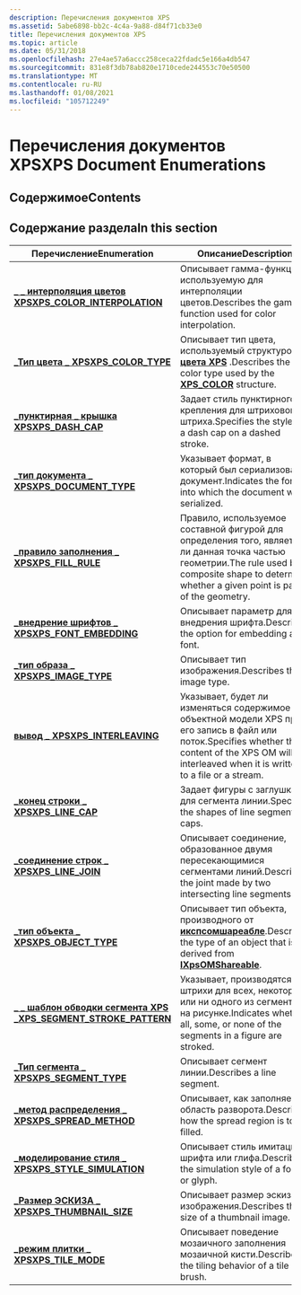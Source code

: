 ```yaml
---
description: Перечисления документов XPS
ms.assetid: 5abe6898-bb2c-4c4a-9a88-d84f71cb33e0
title: Перечисления документов XPS
ms.topic: article
ms.date: 05/31/2018
ms.openlocfilehash: 27e4ae57a6accc258ceca22fdadc5e166a4db547
ms.sourcegitcommit: 831e8f3db78ab820e1710cede244553c70e50500
ms.translationtype: MT
ms.contentlocale: ru-RU
ms.lasthandoff: 01/08/2021
ms.locfileid: "105712249"
---
```

# <a name="xps-document-enumerations"></a><span data-ttu-id="11734-103">Перечисления документов XPS</span><span class="sxs-lookup"><span data-stu-id="11734-103">XPS Document Enumerations</span></span>

## <a name="contents"></a><span data-ttu-id="11734-104">Содержимое</span><span class="sxs-lookup"><span data-stu-id="11734-104">Contents</span></span>

## <a name="in-this-section"></a><span data-ttu-id="11734-105">Содержание раздела</span><span class="sxs-lookup"><span data-stu-id="11734-105">In this section</span></span>



| <span data-ttu-id="11734-106">Перечисление</span><span class="sxs-lookup"><span data-stu-id="11734-106">Enumeration</span></span>                                                                    | <span data-ttu-id="11734-107">Описание</span><span class="sxs-lookup"><span data-stu-id="11734-107">Description</span></span>                                                                                                          |
|--------------------------------------------------------------------------------|----------------------------------------------------------------------------------------------------------------------|
| [<span data-ttu-id="11734-108">**\_ \_ интерполяция цветов XPS**</span><span class="sxs-lookup"><span data-stu-id="11734-108">**XPS\_COLOR\_INTERPOLATION**</span></span>](/windows/win32/api/xpsobjectmodel/ne-xpsobjectmodel-xps_color_interpolation)<br/>        | <span data-ttu-id="11734-109">Описывает гамма-функцию, используемую для интерполяции цветов.</span><span class="sxs-lookup"><span data-stu-id="11734-109">Describes the gamma function used for color interpolation.</span></span><br/>                                                |
| [<span data-ttu-id="11734-110">**\_Тип цвета \_ XPS**</span><span class="sxs-lookup"><span data-stu-id="11734-110">**XPS\_COLOR\_TYPE**</span></span>](/windows/win32/api/xpsobjectmodel/ne-xpsobjectmodel-xps_color_type)<br/>                          | <span data-ttu-id="11734-111">Описывает тип цвета, используемый структурой [**\_ цвета XPS**](xps-color.md) .</span><span class="sxs-lookup"><span data-stu-id="11734-111">Describes the color type used by the [**XPS\_COLOR**](xps-color.md) structure.</span></span><br/>                           |
| [<span data-ttu-id="11734-112">**\_пунктирная \_ крышка XPS**</span><span class="sxs-lookup"><span data-stu-id="11734-112">**XPS\_DASH\_CAP**</span></span>](/windows/win32/api/xpsobjectmodel/ne-xpsobjectmodel-xps_dash_cap)<br/>                              | <span data-ttu-id="11734-113">Задает стиль пунктирного крепления для штриховой штриха.</span><span class="sxs-lookup"><span data-stu-id="11734-113">Specifies the style of a dash cap on a dashed stroke.</span></span><br/>                                                     |
| [<span data-ttu-id="11734-114">**\_тип документа \_ XPS**</span><span class="sxs-lookup"><span data-stu-id="11734-114">**XPS\_DOCUMENT\_TYPE**</span></span>](/windows/win32/api/xpsobjectmodel_1/ne-xpsobjectmodel_1-xps_document_type)<br/>                    | <span data-ttu-id="11734-115">Указывает формат, в который был сериализован документ.</span><span class="sxs-lookup"><span data-stu-id="11734-115">Indicates the format into which the document was serialized.</span></span><br/>                                              |
| [<span data-ttu-id="11734-116">**\_правило заполнения \_ XPS**</span><span class="sxs-lookup"><span data-stu-id="11734-116">**XPS\_FILL\_RULE**</span></span>](/windows/win32/api/xpsobjectmodel/ne-xpsobjectmodel-xps_fill_rule)<br/>                            | <span data-ttu-id="11734-117">Правило, используемое составной фигурой для определения того, является ли данная точка частью геометрии.</span><span class="sxs-lookup"><span data-stu-id="11734-117">The rule used by a composite shape to determine whether a given point is part of the geometry.</span></span><br/>            |
| [<span data-ttu-id="11734-118">**\_внедрение шрифтов \_ XPS**</span><span class="sxs-lookup"><span data-stu-id="11734-118">**XPS\_FONT\_EMBEDDING**</span></span>](/windows/win32/api/xpsobjectmodel/ne-xpsobjectmodel-xps_font_embedding)<br/>                  | <span data-ttu-id="11734-119">Описывает параметр для внедрения шрифта.</span><span class="sxs-lookup"><span data-stu-id="11734-119">Describes the option for embedding a font.</span></span><br/>                                                                |
| [<span data-ttu-id="11734-120">**\_тип образа \_ XPS**</span><span class="sxs-lookup"><span data-stu-id="11734-120">**XPS\_IMAGE\_TYPE**</span></span>](/windows/win32/api/xpsobjectmodel/ne-xpsobjectmodel-xps_image_type)<br/>                          | <span data-ttu-id="11734-121">Описывает тип изображения.</span><span class="sxs-lookup"><span data-stu-id="11734-121">Describes the image type.</span></span><br/>                                                                                 |
| [<span data-ttu-id="11734-122">**вывод \_ XPS**</span><span class="sxs-lookup"><span data-stu-id="11734-122">**XPS\_INTERLEAVING**</span></span>](/windows/win32/api/xpsobjectmodel/ne-xpsobjectmodel-xps_interleaving)<br/>                       | <span data-ttu-id="11734-123">Указывает, будет ли изменяться содержимое объектной модели XPS при его запись в файл или поток.</span><span class="sxs-lookup"><span data-stu-id="11734-123">Specifies whether the content of the XPS OM will be interleaved when it is written to a file or a stream.</span></span><br/> |
| [<span data-ttu-id="11734-124">**\_конец строки \_ XPS**</span><span class="sxs-lookup"><span data-stu-id="11734-124">**XPS\_LINE\_CAP**</span></span>](/windows/win32/api/xpsobjectmodel/ne-xpsobjectmodel-xps_line_cap)<br/>                              | <span data-ttu-id="11734-125">Задает фигуры с заглушками для сегмента линии.</span><span class="sxs-lookup"><span data-stu-id="11734-125">Specifies the shapes of line segment caps.</span></span><br/>                                                                |
| [<span data-ttu-id="11734-126">**\_соединение строк \_ XPS**</span><span class="sxs-lookup"><span data-stu-id="11734-126">**XPS\_LINE\_JOIN**</span></span>](/windows/win32/api/xpsobjectmodel/ne-xpsobjectmodel-xps_line_join)<br/>                            | <span data-ttu-id="11734-127">Описывает соединение, образованное двумя пересекающимися сегментами линий.</span><span class="sxs-lookup"><span data-stu-id="11734-127">Describes the joint made by two intersecting line segments.</span></span><br/>                                               |
| [<span data-ttu-id="11734-128">**\_тип объекта \_ XPS**</span><span class="sxs-lookup"><span data-stu-id="11734-128">**XPS\_OBJECT\_TYPE**</span></span>](/windows/win32/api/xpsobjectmodel/ne-xpsobjectmodel-xps_object_type)<br/>                        | <span data-ttu-id="11734-129">Описывает тип объекта, производного от [**икспсомшареабле**](/windows/desktop/api/xpsobjectmodel/nn-xpsobjectmodel-ixpsomshareable).</span><span class="sxs-lookup"><span data-stu-id="11734-129">Describes the type of an object that is derived from [**IXpsOMShareable**](/windows/desktop/api/xpsobjectmodel/nn-xpsobjectmodel-ixpsomshareable).</span></span><br/>          |
| [<span data-ttu-id="11734-130">**\_ \_ шаблон обводки сегмента XPS \_**</span><span class="sxs-lookup"><span data-stu-id="11734-130">**XPS\_SEGMENT\_STROKE\_PATTERN**</span></span>](/windows/win32/api/xpsobjectmodel/ne-xpsobjectmodel-xps_segment_stroke_pattern)<br/> | <span data-ttu-id="11734-131">Указывает, производятся ли штрихи для всех, некоторых или ни одного из сегментов на рисунке.</span><span class="sxs-lookup"><span data-stu-id="11734-131">Indicates whether all, some, or none of the segments in a figure are stroked.</span></span><br/>                             |
| [<span data-ttu-id="11734-132">**\_Тип сегмента \_ XPS**</span><span class="sxs-lookup"><span data-stu-id="11734-132">**XPS\_SEGMENT\_TYPE**</span></span>](/windows/win32/api/xpsobjectmodel/ne-xpsobjectmodel-xps_segment_type)<br/>                      | <span data-ttu-id="11734-133">Описывает сегмент линии.</span><span class="sxs-lookup"><span data-stu-id="11734-133">Describes a line segment.</span></span><br/>                                                                                 |
| [<span data-ttu-id="11734-134">**\_метод распределения \_ XPS**</span><span class="sxs-lookup"><span data-stu-id="11734-134">**XPS\_SPREAD\_METHOD**</span></span>](/windows/win32/api/xpsobjectmodel/ne-xpsobjectmodel-xps_spread_method)<br/>                    | <span data-ttu-id="11734-135">Описывает, как заполняется область разворота.</span><span class="sxs-lookup"><span data-stu-id="11734-135">Describes how the spread region is to be filled.</span></span> <br/>                                                         |
| [<span data-ttu-id="11734-136">**\_моделирование стиля \_ XPS**</span><span class="sxs-lookup"><span data-stu-id="11734-136">**XPS\_STYLE\_SIMULATION**</span></span>](/windows/win32/api/xpsobjectmodel/ne-xpsobjectmodel-xps_style_simulation)<br/>              | <span data-ttu-id="11734-137">Описывает стиль имитации шрифта или глифа.</span><span class="sxs-lookup"><span data-stu-id="11734-137">Describes the simulation style of a font or glyph.</span></span><br/>                                                        |
| [<span data-ttu-id="11734-138">**\_Размер ЭСКИЗА \_ XPS**</span><span class="sxs-lookup"><span data-stu-id="11734-138">**XPS\_THUMBNAIL\_SIZE**</span></span>](/windows/win32/api/xpsobjectmodel/ne-xpsobjectmodel-xps_thumbnail_size)<br/>                  | <span data-ttu-id="11734-139">Описывает размер эскиза изображения.</span><span class="sxs-lookup"><span data-stu-id="11734-139">Describes the size of a thumbnail image.</span></span><br/>                                                                  |
| [<span data-ttu-id="11734-140">**\_режим плитки \_ XPS**</span><span class="sxs-lookup"><span data-stu-id="11734-140">**XPS\_TILE\_MODE**</span></span>](/windows/win32/api/xpsobjectmodel/ne-xpsobjectmodel-xps_tile_mode)<br/>                            | <span data-ttu-id="11734-141">Описывает поведение мозаичного заполнения мозаичной кисти.</span><span class="sxs-lookup"><span data-stu-id="11734-141">Describes the tiling behavior of a tile brush.</span></span><br/>                                                            |



 

 

 




